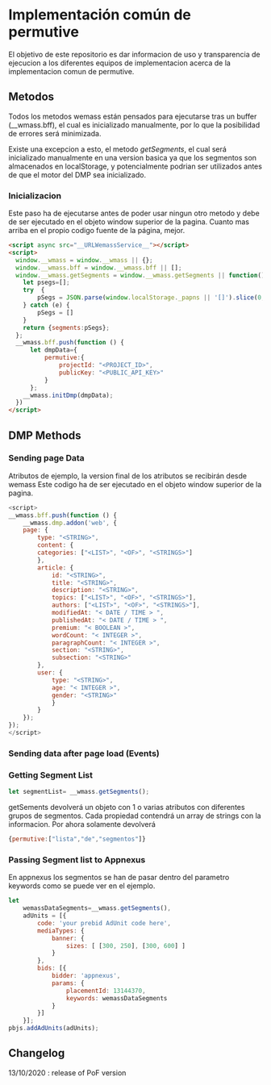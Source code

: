 # Implementación común de permutive #

El objetivo de este repositorio es dar informacion de uso y transparencia de ejecucion a los diferentes equipos de implementacion acerca de la implementacion comun de permutive.

## Metodos #
Todos los metodos wemass están pensados para ejecutarse tras un buffer (__wmass.bff), el cual es inicializado manualmente, por lo que la posibilidad de errores será minimizada.

Existe una excepcion a esto, el metodo *getSegments*, el cual será inicializado manualmente en una version basica ya que los segmentos son almacenados en localStorage, y potencialmente podrian ser utilizados antes de que el motor del DMP sea inicializado.
### Inicializacion ##
Este paso ha de ejecutarse antes de poder usar ningun otro metodo y debe de ser ejecutado en el objeto window superior de la pagina. Cuanto mas arriba en el propio codigo fuente de la página, mejor.
```html
<script async src="__URLWemassService__"></script>
<script>
  window.__wmass = window.__wmass || {};
  window.__wmass.bff = window.__wmass.bff || [];
  window.__wmass.getSegments = window.__wmass.getSegments || function(){ 
    let psegs=[];
    try  {
        pSegs = JSON.parse(window.localStorage._papns || '[]').slice(0, 250).map(String);
    } catch (e) {
        pSegs = []
    }
    return {segments:pSegs};
  };
  __wmass.bff.push(function () {
      let dmpData={
          permutive:{
              projectId: "<PROJECT_ID>",
              publicKey: "<PUBLIC_API_KEY>"
          }
      };
    __wmass.initDmp(dmpData);
  })
</script>
```
## DMP Methods
### Sending page Data ##
Atributos de ejemplo, la version final de los atributos se recibirán desde wemass
Este codigo ha de ser ejecutado en el objeto window superior de la pagina.
```javascript
<script>
__wmass.bff.push(function () {
    __wmass.dmp.addon('web', {
    page: {
        type: "<STRING>",
        content: {
        categories: ["<LIST>", "<OF>", "<STRINGS>"]
        },
        article: {
            id: "<STRING>",
            title: "<STRING>",
            description: "<STRING>",
            topics: ["<LIST>", "<OF>", "<STRINGS>"],
            authors: ["<LIST>", "<OF>", "<STRINGS>"],
            modifiedAt: "< DATE / TIME > ",
            publishedAt: "< DATE / TIME > ",
            premium: "< BOOLEAN >",
            wordCount: "< INTEGER >",
            paragraphCount: "< INTEGER >",
            section: "<STRING>",
            subsection: "<STRING>"
        },
        user: {
            type: "<STRING>",
            age: "< INTEGER >",
            gender: "<STRING>"
            }
        }
    });
});
</script>
```
### Sending data after page load (Events) ##
### Getting Segment List ##
```javascript 
let segmentList= __wmass.getSegments();
```
getSements devolverá un objeto con 1 o varias atributos  con diferentes grupos de segmentos. Cada propiedad contendrá un array de strings con la informacion.
Por ahora solamente devolverá
```javascript
{permutive:["lista","de","segmentos"]}
```
### Passing Segment list to Appnexus ##
En appnexus los segmentos se han de pasar dentro del parametro keywords como se puede ver en el ejemplo.
```javascript
let 
    wemassDataSegments=__wmass.getSegments(),
    adUnits = [{
        code: 'your prebid AdUnit code here',
        mediaTypes: {
            banner: {
                sizes: [ [300, 250], [300, 600] ]
            }
        },
        bids: [{
            bidder: 'appnexus',
            params: {
                placementId: 13144370,
                keywords: wemassDataSegments
            }
        }]
    }];
pbjs.addAdUnits(adUnits);
```
## Changelog
13/10/2020 :  release of PoF version